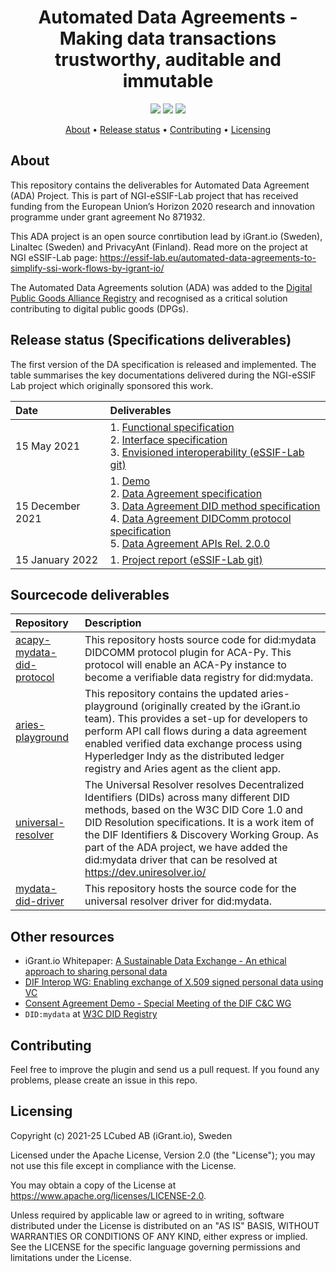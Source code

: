 <h1 align="center">
    Automated Data Agreements - Making data transactions trustworthy, auditable and immutable
</h1>

<p align="center">
    <a href="/../../commits/" title="Last Commit"><img src="https://img.shields.io/github/last-commit/decentralised-dataexchange/automated-data-agreements?style=flat"></a>
    <a href="/../../issues" title="Open Issues"><img src="https://img.shields.io/github/issues/decentralised-dataexchange/automated-data-agreements?style=flat"></a>
    <a href="./LICENSE" title="License"><img src="https://img.shields.io/badge/License-Apache%202.0-green.svg?style=flat"></a>
</p>


<p align="center">
  <a href="#about">About</a> •
  <a href="#release-status">Release status</a> •
  <a href="#contributing">Contributing</a> •
  <a href="#licensing">Licensing</a>
</p>

## About

This repository contains the deliverables for Automated Data Agreement (ADA) Project. This is part of NGI-eSSIF-Lab project that has received funding from the European Union’s Horizon 2020 research and innovation programme under grant agreement No 871932.

This ADA project is an open source conrtibution lead by iGrant.io (Sweden), Linaltec (Sweden) and PrivacyAnt (Finland). Read more on the project at NGI eSSIF-Lab page: https://essif-lab.eu/automated-data-agreements-to-simplify-ssi-work-flows-by-igrant-io/

The Automated Data Agreements solution (ADA) was added to the [Digital Public Goods Alliance Registry](https://digitalpublicgoods.net/registry/automated-data-agreement.html) and recognised as a critical solution contributing to digital public goods (DPGs).

## Release status (Specifications deliverables)

The first version of the DA specification is released and implemented. The table summarises the key documentations delivered during the NGI-eSSIF Lab project which originally sponsored this work.

| Date             | Deliverables                                                                                                                                                                                                                                                                                                                                                                                                                                                                                                                                                                                                                     |
| :--------------- | :------------------------------------------------------------------------------------------------------------------------------------------------------------------------------------------------------------------------------------------------------------------------------------------------------------------------------------------------------------------------------------------------------------------------------------------------------------------------------------------------------------------------------------------------------------------------------------------------------------------------------- |
| 15 May 2021      | 1. [Functional specification](https://github.com/decentralised-dataexchange/automated-data-agreements/blob/main/docs/functional_specification.md)<br>2. [Interface specification](https://github.com/decentralised-dataexchange/automated-data-agreements/blob/main/docs/interface_specification.md) <br>3. [Envisioned interoperability (eSSIF-Lab git)](https://gitlab.grnet.gr/essif-lab/infrastructure_2/igrantio/deliverables/-/blob/master/envisioned_interoperability_with_others.md)                                                                                                                                     |
| 15 December 2021 | 1. [Demo](https://youtu.be/Mq4oXEaOTwg)<br>2. [Data Agreement specification](https://github.com/decentralised-dataexchange/automated-data-agreements/blob/main/docs/data-agreement-specification.md)<br>3. [Data Agreement DID method specification](https://github.com/decentralised-dataexchange/automated-data-agreements/blob/main/docs/did-spec.md)<br>4. [Data Agreement DIDComm protocol specification](https://github.com/decentralised-dataexchange/automated-data-agreements/blob/main/docs/didcomm-protocol-spec.md)<br>5. [Data Agreement APIs Rel. 2.0.0](https://app.swaggerhub.com/apis-docs/iGrant.io/ADA/2.0.0) |
| 15 January 2022  | 1. [Project report (eSSIF-Lab git) ](https://gitlab.grnet.gr/essif-lab/infrastructure_2/igrantio/deliverables/-/blob/master/M9_feasibility_report.md)                                                                                                                                                                                                                                                                                                                                                                                                                                                                            |
## Sourcecode deliverables

| Repository                                                                                                              | Description                                                                                                                                                                                                                                                                                                                                                  |
| :---------------------------------------------------------------------------------------------------------------------- | :----------------------------------------------------------------------------------------------------------------------------------------------------------------------------------------------------------------------------------------------------------------------------------------------------------------------------------------------------------- |
| [acapy-mydata-did-protocol](https://github.com/decentralised-dataexchange/acapy-mydata-did-protocol)                    | This repository hosts source code for did:mydata DIDCOMM protocol plugin for ACA-Py. This protocol will enable an ACA-Py instance to become a verifiable data registry for did:mydata.                                                                                                                                                                       |
| [aries-playground](https://github.com/decentralised-dataexchange/aries-playground/tree/master/automated-data-agreement) | This repository contains the updated aries-playground (originally created by the iGrant.io team). This provides a set-up for developers to perform API call flows during a data agreement enabled verified data exchange process using Hyperledger Indy as the distributed ledger registry and Aries agent as the client app.                                |
| [universal-resolver](https://github.com/decentralised-dataexchange/universal-resolver)                                  | The Universal Resolver resolves Decentralized Identifiers (DIDs) across many different DID methods, based on the W3C DID Core 1.0 and DID Resolution specifications. It is a work item of the DIF Identifiers & Discovery Working Group. As part of the ADA project, we have added the did:mydata driver that can be resolved at https://dev.uniresolver.io/ |
| [mydata-did-driver](https://github.com/decentralised-dataexchange/mydata-did-driver)                                    | This repository hosts the source code for the universal resolver driver for did:mydata.                                                                                                                                                                                                                                                                      |

## Other resources

* iGrant.io Whitepaper: [A Sustainable Data Exchange - An ethical approach to sharing personal data](https://igrant.io/papers/iGrant.io_Sustainable_Data_Exchange_v1.pdf)
* [DIF Interop WG: Enabling exchange of X.509 signed personal data using VC](https://us02web.zoom.us/j/87258415110?pwd=cFhwYkRsUjRsYnFZZFgyQVR6Zk0xZz09)
* [Consent Agreement Demo - Special Meeting of the DIF C&C WG](https://www.youtube.com/watch?v=Mq4oXEaOTwg)
* `DID:mydata` at [W3C DID Registry](https://www.w3.org/TR/did-spec-registries/)
## Contributing

Feel free to improve the plugin and send us a pull request. If you found any problems, please create an issue in this repo.

## Licensing
Copyright (c) 2021-25 LCubed AB (iGrant.io), Sweden

Licensed under the Apache License, Version 2.0 (the "License"); you may not use this file except in compliance with the License.

You may obtain a copy of the License at https://www.apache.org/licenses/LICENSE-2.0.

Unless required by applicable law or agreed to in writing, software distributed under the License is distributed on an "AS IS" BASIS, WITHOUT WARRANTIES OR CONDITIONS OF ANY KIND, either express or implied. See the LICENSE for the specific language governing permissions and limitations under the License.
